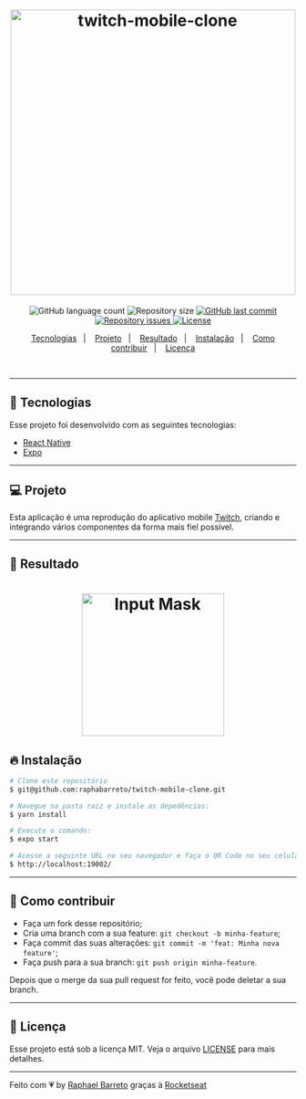 <h1 align="center">
  <img alt="twitch-mobile-clone" title="#delicinha" src="https://res.cloudinary.com/raphael-barreto/image/upload/v1599410749/.github/logo.png" width="500px"  />

</h1>

<p align="center">
  <img alt="GitHub language count" src="https://img.shields.io/github/languages/count/raphabarreto/twitch-mobile-clone">

  <img alt="Repository size" src="https://img.shields.io/github/repo-size/raphabarreto/twitch-mobile-clone">

  <a href="https://github.com/raphabarreto/twitch-mobile-clone/commits/master">
    <img alt="GitHub last commit" src="https://img.shields.io/github/last-commit/raphabarreto/twitch-mobile-clone">
  </a>

  <a href="https://github.com/raphabarreto/twitch-mobile-clone/issues">
    <img alt="Repository issues" src="https://img.shields.io/github/issues/raphabarreto/twitch-mobile-clone">
  </a>

  <a href="https://github.com/raphabarreto/twitch-mobile-clone/blob/master/LICENSE.md">
    <img alt="License" src="https://img.shields.io/badge/license-MIT-brightgreen">
  <a>
</p>

<p align="center">
  <a href="#-tecnologias">Tecnologias</a>&nbsp;&nbsp;&nbsp;|&nbsp;&nbsp;&nbsp;
  <a href="#-projeto">Projeto</a>&nbsp;&nbsp;&nbsp;|&nbsp;&nbsp;&nbsp;
  <a href="#-resultado">Resultado</a>&nbsp;&nbsp;&nbsp;|&nbsp;&nbsp;&nbsp;
  <a href="#-instalação">Instalação</a>&nbsp;&nbsp;&nbsp;|&nbsp;&nbsp;&nbsp;
  <a href="#-instalação">Como contribuir</a>&nbsp;&nbsp;&nbsp;|&nbsp;&nbsp;&nbsp;
  <a href="#-licença">Licença</a>
</p>

<br>

---
## 🚀 Tecnologias

Esse projeto foi desenvolvido com as seguintes tecnologias:

- [React Native](https://facebook.github.io/react-native/)
- [Expo](https://expo.io/)
---

## 💻 Projeto
Esta aplicação é uma reprodução do aplicativo mobile [Twitch](https://www.twitch.tv/), criando e integrando vários componentes da forma mais fiel possível.

---

## 📱 Resultado
<h1 align="center">
    <img alt="Input Mask" title="#delicinha" src="https://res.cloudinary.com/raphael-barreto/image/upload/v1599413547/.github/twitch-mobile-clone.gif" width="250px" />
</h1>



## 🔥 Instalação

```bash
# Clone este repositório
$ git@github.com:raphabarreto/twitch-mobile-clone.git

# Navegue na pasta raiz e instale as depedências:
$ yarn install

# Execute o comando:
$ expo start

# Acesse a seguinte URL no seu navegador e faça o QR Code no seu celular:
$ http://localhost:19002/
```

---

## 🤔 Como contribuir

- Faça um fork desse repositório;
- Cria uma branch com a sua feature: `git checkout -b minha-feature`;
- Faça commit das suas alterações: `git commit -m 'feat: Minha nova feature'`;
- Faça push para a sua branch: `git push origin minha-feature`.

Depois que o merge da sua pull request for feito, você pode deletar a sua branch.

---

## 🧾 Licença

Esse projeto está sob a licença MIT. Veja o arquivo [LICENSE](LICENSE.md) para mais detalhes.

---

Feito com 💗 by [Raphael Barreto](https://bit.ly/contato-linkedin) graças à [Rocketseat](https://www.youtube.com/watch?v=bJVp_vlvMwQ)
